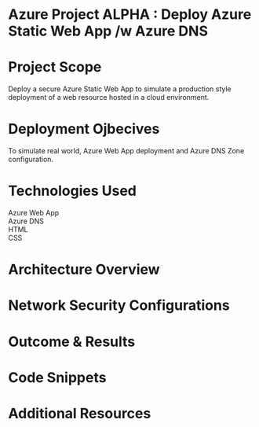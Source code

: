 # Azure Project ALPHA : Deploy Azure Static Web App /w Azure DNS



# Project Scope
Deploy a secure Azure Static Web App to simulate a production style deployment of a web resource hosted in a cloud environment.  

# Deployment Ojbecives
To simulate real world, Azure Web App deployment and Azure DNS Zone configuration. 

# Technologies Used 
Azure Web App  
Azure DNS  
HTML  
CSS 

# Architecture Overview

# Network Security Configurations

# Outcome & Results

# Code Snippets

# Additional Resources  


